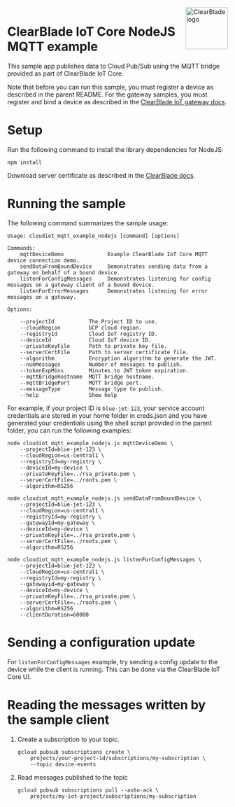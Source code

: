 <img src="https://avatars.githubusercontent.com/u/2822779?s=200&v=4" alt="ClearBlade logo" title="ClearBlade" align="right" height="96" width="96"/>

# ClearBlade IoT Core NodeJS MQTT example

This sample app publishes data to Cloud Pub/Sub using the MQTT bridge provided
as part of ClearBlade IoT Core.

Note that before you can run this sample, you must register a device as
described in the parent README. For the gateway samples, you must register and bind
a device as described in the [ClearBlade IoT gateway docs](https://clearblade.atlassian.net/wiki/spaces/IC/pages/2202664978/Creating+gateways).

# Setup

Run the following command to install the library dependencies for NodeJS:

    npm install

Download server certificate as described in the [ClearBlade docs](https://clearblade.atlassian.net/wiki/spaces/IC/pages/2210299905/Re-targetting+Devices).

# Running the sample

The following command summarizes the sample usage:

    Usage: cloudiot_mqtt_example_nodejs [command] [options]

    Commands:
        mqttDeviceDemo              Example ClearBlade IoT Core MQTT device connection demo.
        sendDataFromBoundDevice     Demonstrates sending data from a gateway on behalf of a bound device.
        listenForConfigMessages     Demonstrates listening for config messages on a gateway client of a bound device.
        listenForErrorMessages      Demonstrates listening for error messages on a gateway.

    Options:

        --projectId           The Project ID to use.
        --cloudRegion         GCP cloud region.
        --registryId          Cloud IoT registry ID.
        --deviceId            Cloud IoT device ID.
        --privateKeyFile      Path to private key file.
        --serverCertFile      Path to server certificate file.
        --algorithm           Encryption algorithm to generate the JWT.
        --numMessages         Number of messages to publish.
        --tokenExpMins        Minutes to JWT token expiration.
        --mqttBridgeHostname  MQTT bridge hostname.
        --mqttBridgePort      MQTT bridge port.
        --messageType         Message type to publish.
        --help                Show help

For example, if your project ID is `blue-jet-123`, your service account
credentials are stored in your home folder in creds.json and you have generated
your credentials using the shell script provided in the parent folder, you can
run the following examples:

    node cloudiot_mqtt_example_nodejs.js mqttDeviceDemo \
        --projectId=blue-jet-123 \
        --cloudRegion=us-central1 \
        --registryId=my-registry \
        --deviceId=my-device \
        --privateKeyFile=../rsa_private.pem \
        --serverCertFile=../roots.pem \
        --algorithm=RS256

    node cloudiot_mqtt_example_nodejs.js sendDataFromBoundDevice \
        --projectId=blue-jet-123 \
        --cloudRegion=us-central1 \
        --registryId=my-registry \
        --gatewayId=my-gateway \
        --deviceId=my-device \
        --privateKeyFile=../rsa_private.pem \
        --serverCertFile=../roots.pem \
        --algorithm=RS256

    node cloudiot_mqtt_example_nodejs.js listenForConfigMessages \
        --projectId=blue-jet-123 \
        --cloudRegion=us-central1 \
        --registryId=my-registry \
        --gatewayid=my-gateway \
        --deviceId=my-device \
        --privateKeyFile=../rsa_private.pem \
        --serverCertFile=../roots.pem \
        --algorithm=RS256
        --clientDuration=60000

# Sending a configuration update

For `listenForConfigMessages` example, try sending a config update to the device while the client is running. This can be done via the ClearBlade IoT Core UI.

# Reading the messages written by the sample client

1.  Create a subscription to your topic.

        gcloud pubsub subscriptions create \
            projects/your-project-id/subscriptions/my-subscription \
            --topic device-events

2.  Read messages published to the topic

        gcloud pubsub subscriptions pull --auto-ack \
            projects/my-iot-project/subscriptions/my-subscription
